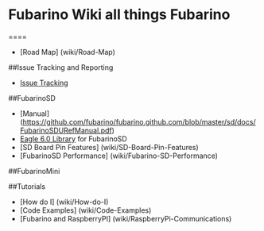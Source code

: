 # Fubarino Wiki all things Fubarino
====
* [Road Map] (wiki/Road-Map)

##Issue Tracking and Reporting
* [Issue Tracking](https://github.com/fubarino/fubarino/issues) 

##FubarinoSD
* [Manual] (https://github.com/fubarino/fubarino.github.com/blob/master/sd/docs/FubarinoSDURefManual.pdf)
* [Eagle 6.0 Library](https://github.com/EmbeddedMan/SchmalzHausEagleLibs) for FubarinoSD
* [SD Board Pin Features] (wiki/SD-Board-Pin-Features)
* [FubarinoSD Performance] (wiki/Fubarino-SD-Performance)

##FubarinoMini

##Tutorials
* [How do I] (wiki/How-do-I)
* [Code Examples] (wiki/Code-Examples)
* [Fubarino and RaspberryPI] (wiki/RaspberryPi-Communications)

